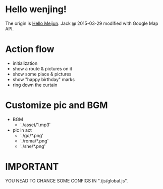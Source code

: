Hello wenjing!
==============

The origin is [Hello Meijun](https://github.com/loo2k/liumeijun.com).
Jack @ 2015-03-29 modified with Google Map API.

Action flow
=======

* initialization
* show a route & pictures on it
* show some place & pictures
* show "happy birthday" marks
* ring down the curtain

Customize pic and BGM
==========

* BGM
	- './asset/1.mp3'
* pic in act
	- './go/\*.png'
	- './roma/\*.png'
	- './she/\*.png' 

IMPORTANT
=========

YOU NEAD TO CHANGE SOME CONFIGS IN "./js/global.js".
